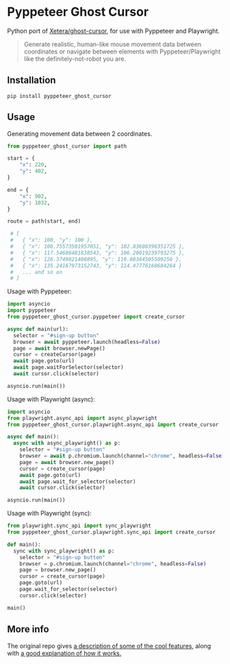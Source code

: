 # Pyppeteer Ghost Cursor
Python port of <a href="https://github.com/Xetera/ghost-cursor">Xetera/ghost-cursor</a>, for use with Pyppeteer and Playwright.

> Generate realistic, human-like mouse movement data between coordinates or navigate between elements with Pyppeteer/Playwright
like the definitely-not-robot you are.

## Installation
`pip install pyppeteer_ghost_cursor`

## Usage

Generating movement data between 2 coordinates.

```python
from pyppeteer_ghost_cursor import path

start = {
    "x": 220,
    "y": 402,
}

end = {
    "x": 902,
    "y": 1032,
}

route = path(start, end)

 # [
 #   { "x": 100, "y": 100 },
 #   { "x": 108.75573501957051, "y": 102.83608396351725 },
 #   { "x": 117.54686481838543, "y": 106.20019239793275 },
 #   { "x": 126.3749821408895, "y": 110.08364505509256 },
 #   { "x": 135.24167973152743, "y": 114.47776168684264 }
 #   ... and so on
 # ]
```

Usage with Pyppeteer:

```python
import asyncio
import pyppeteer
from pyppeteer_ghost_cursor.pyppeteer import create_cursor

async def main(url):
  selector = "#sign-up button"
  browser = await pyppeteer.launch(headless=False)
  page = await browser.newPage()
  cursor = createCursor(page)
  await page.goto(url)
  await page.waitForSelector(selector)
  await cursor.click(selector)

asyncio.run(main())

```

Usage with Playwright (async):

```python
import asyncio
from playwright.async_api import async_playwright
from pyppeteer_ghost_cursor.playwright.async_api import create_cursor

async def main():
  async with async_playwright() as p:
    selector = "#sign-up button"
    browser = await p.chromium.launch(channel="chrome", headless=False)
    page = await browser.new_page()
    cursor = create_cursor(page)
    await page.goto(url)
    await page.wait_for_selector(selector)
    await cursor.click(selector)

asyncio.run(main())

```

Usage with Playwright (sync):

```python
from playwright.sync_api import sync_playwright
from pyppeteer_ghost_cursor.playwright.sync_api import create_cursor

def main():
  sync with sync_playwright() as p:
    selector = "#sign-up button"
    browser = p.chromium.launch(channel="chrome", headless=False)
    page = browser.new_page()
    cursor = create_cursor(page)
    page.goto(url)
    page.wait_for_selector(selector)
    cursor.click(selector)

main()

```
## More info
The original repo gives <a href="https://github.com/Xetera/ghost-cursor#puppeteer-specific-behavior"> a description of some of the cool features</a>, along with <a href="https://github.com/Xetera/ghost-cursor#how-does-it-work">a good explanation of how it works.</a>

